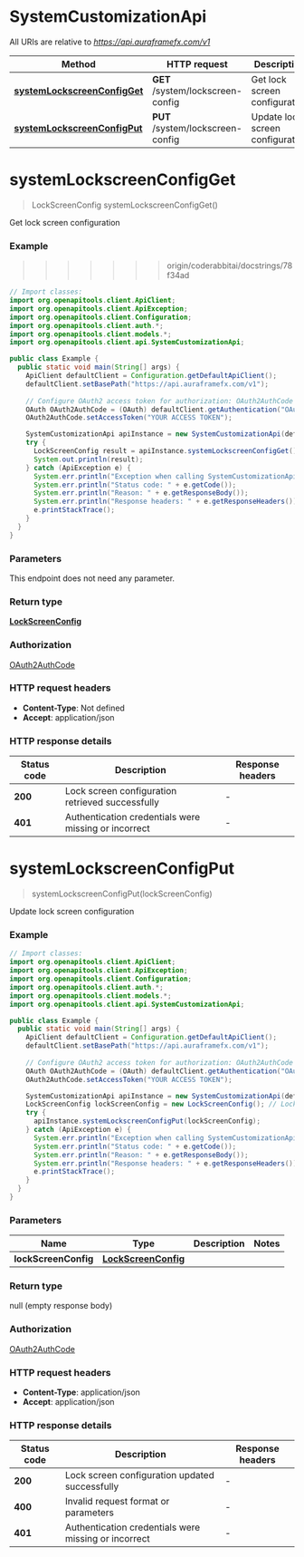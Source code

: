 # SystemCustomizationApi

All URIs are relative to *https://api.auraframefx.com/v1*

| Method | HTTP request | Description |
|------------- | ------------- | -------------|
| [**systemLockscreenConfigGet**](SystemCustomizationApi.md#systemLockscreenConfigGet) | **GET** /system/lockscreen-config | Get lock screen configuration |
| [**systemLockscreenConfigPut**](SystemCustomizationApi.md#systemLockscreenConfigPut) | **PUT** /system/lockscreen-config | Update lock screen configuration |


<a id="systemLockscreenConfigGet"></a>
# **systemLockscreenConfigGet**
> LockScreenConfig systemLockscreenConfigGet()

Get lock screen configuration

### Example
>>>>>>> origin/coderabbitai/docstrings/78f34ad
```java
// Import classes:
import org.openapitools.client.ApiClient;
import org.openapitools.client.ApiException;
import org.openapitools.client.Configuration;
import org.openapitools.client.auth.*;
import org.openapitools.client.models.*;
import org.openapitools.client.api.SystemCustomizationApi;

public class Example {
  public static void main(String[] args) {
    ApiClient defaultClient = Configuration.getDefaultApiClient();
    defaultClient.setBasePath("https://api.auraframefx.com/v1");
    
    // Configure OAuth2 access token for authorization: OAuth2AuthCode
    OAuth OAuth2AuthCode = (OAuth) defaultClient.getAuthentication("OAuth2AuthCode");
    OAuth2AuthCode.setAccessToken("YOUR ACCESS TOKEN");

    SystemCustomizationApi apiInstance = new SystemCustomizationApi(defaultClient);
    try {
      LockScreenConfig result = apiInstance.systemLockscreenConfigGet();
      System.out.println(result);
    } catch (ApiException e) {
      System.err.println("Exception when calling SystemCustomizationApi#systemLockscreenConfigGet");
      System.err.println("Status code: " + e.getCode());
      System.err.println("Reason: " + e.getResponseBody());
      System.err.println("Response headers: " + e.getResponseHeaders());
      e.printStackTrace();
    }
  }
}
```

### Parameters
This endpoint does not need any parameter.

### Return type

[**LockScreenConfig**](LockScreenConfig.md)

### Authorization

[OAuth2AuthCode](../README.md#OAuth2AuthCode)

### HTTP request headers

 - **Content-Type**: Not defined
 - **Accept**: application/json

### HTTP response details
| Status code | Description | Response headers |
|-------------|-------------|------------------|
| **200** | Lock screen configuration retrieved successfully |  -  |
| **401** | Authentication credentials were missing or incorrect |  -  |

<a id="systemLockscreenConfigPut"></a>
# **systemLockscreenConfigPut**
> systemLockscreenConfigPut(lockScreenConfig)

Update lock screen configuration

### Example
```java
// Import classes:
import org.openapitools.client.ApiClient;
import org.openapitools.client.ApiException;
import org.openapitools.client.Configuration;
import org.openapitools.client.auth.*;
import org.openapitools.client.models.*;
import org.openapitools.client.api.SystemCustomizationApi;

public class Example {
  public static void main(String[] args) {
    ApiClient defaultClient = Configuration.getDefaultApiClient();
    defaultClient.setBasePath("https://api.auraframefx.com/v1");
    
    // Configure OAuth2 access token for authorization: OAuth2AuthCode
    OAuth OAuth2AuthCode = (OAuth) defaultClient.getAuthentication("OAuth2AuthCode");
    OAuth2AuthCode.setAccessToken("YOUR ACCESS TOKEN");

    SystemCustomizationApi apiInstance = new SystemCustomizationApi(defaultClient);
    LockScreenConfig lockScreenConfig = new LockScreenConfig(); // LockScreenConfig | 
    try {
      apiInstance.systemLockscreenConfigPut(lockScreenConfig);
    } catch (ApiException e) {
      System.err.println("Exception when calling SystemCustomizationApi#systemLockscreenConfigPut");
      System.err.println("Status code: " + e.getCode());
      System.err.println("Reason: " + e.getResponseBody());
      System.err.println("Response headers: " + e.getResponseHeaders());
      e.printStackTrace();
    }
  }
}
```

### Parameters

| Name | Type | Description  | Notes |
|------------- | ------------- | ------------- | -------------|
| **lockScreenConfig** | [**LockScreenConfig**](LockScreenConfig.md)|  | |

### Return type

null (empty response body)

### Authorization

[OAuth2AuthCode](../README.md#OAuth2AuthCode)

### HTTP request headers

 - **Content-Type**: application/json
 - **Accept**: application/json

### HTTP response details
| Status code | Description | Response headers |
|-------------|-------------|------------------|
| **200** | Lock screen configuration updated successfully |  -  |
| **400** | Invalid request format or parameters |  -  |
| **401** | Authentication credentials were missing or incorrect |  -  |

